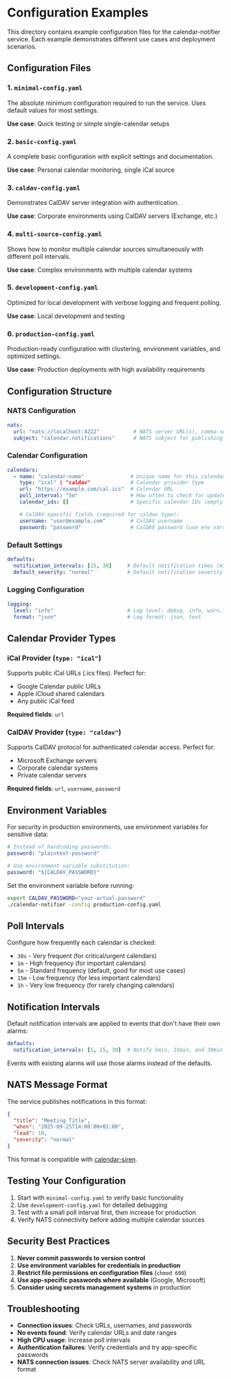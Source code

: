 # Configuration Examples

This directory contains example configuration files for the calendar-notifier service. Each example demonstrates different use cases and deployment scenarios.

## Configuration Files

### 1. `minimal-config.yaml`
The absolute minimum configuration required to run the service. Uses default values for most settings.

**Use case**: Quick testing or simple single-calendar setups

### 2. `basic-config.yaml`
A complete basic configuration with explicit settings and documentation.

**Use case**: Personal calendar monitoring, single iCal source

### 3. `caldav-config.yaml`
Demonstrates CalDAV server integration with authentication.

**Use case**: Corporate environments using CalDAV servers (Exchange, etc.)

### 4. `multi-source-config.yaml`
Shows how to monitor multiple calendar sources simultaneously with different poll intervals.

**Use case**: Complex environments with multiple calendar systems

### 5. `development-config.yaml`
Optimized for local development with verbose logging and frequent polling.

**Use case**: Local development and testing

### 6. `production-config.yaml`
Production-ready configuration with clustering, environment variables, and optimized settings.

**Use case**: Production deployments with high availability requirements

## Configuration Structure

### NATS Configuration

```yaml
nats:
  url: "nats://localhost:4222"           # NATS server URL(s), comma-separated for clusters
  subject: "calendar.notifications"      # NATS subject for publishing notifications
```

### Calendar Configuration

```yaml
calendars:
  - name: "calendar-name"               # Unique name for this calendar source
    type: "ical" | "caldav"             # Calendar provider type
    url: "https://example.com/cal.ics"  # Calendar URL
    poll_interval: "5m"                 # How often to check for updates (default: 5m)
    calendar_ids: []                    # Specific calendar IDs (empty = all)

    # CalDAV-specific fields (required for caldav type):
    username: "user@example.com"        # CalDAV username
    password: "password"                # CalDAV password (use env vars in production)
```

### Default Settings

```yaml
defaults:
  notification_intervals: [15, 30]     # Default notification times (minutes before event)
  default_severity: "normal"           # Default notification severity
```

### Logging Configuration

```yaml
logging:
  level: "info"                        # Log level: debug, info, warn, error
  format: "json"                       # Log format: json, text
```

## Calendar Provider Types

### iCal Provider (`type: "ical"`)

Supports public iCal URLs (.ics files). Perfect for:
- Google Calendar public URLs
- Apple iCloud shared calendars
- Any public iCal feed

**Required fields**: `url`

### CalDAV Provider (`type: "caldav"`)

Supports CalDAV protocol for authenticated calendar access. Perfect for:
- Microsoft Exchange servers
- Corporate calendar systems
- Private calendar servers

**Required fields**: `url`, `username`, `password`

## Environment Variables

For security in production environments, use environment variables for sensitive data:

```yaml
# Instead of hardcoding passwords:
password: "plaintext-password"

# Use environment variable substitution:
password: "${CALDAV_PASSWORD}"
```

Set the environment variable before running:
```bash
export CALDAV_PASSWORD="your-actual-password"
./calendar-notifier -config production-config.yaml
```

## Poll Intervals

Configure how frequently each calendar is checked:

- `30s` - Very frequent (for critical/urgent calendars)
- `1m` - High frequency (for important calendars)
- `5m` - Standard frequency (default, good for most use cases)
- `15m` - Low frequency (for less important calendars)
- `1h` - Very low frequency (for rarely changing calendars)

## Notification Intervals

Default notification intervals are applied to events that don't have their own alarms:

```yaml
defaults:
  notification_intervals: [5, 15, 30]  # Notify 5min, 15min, and 30min before events
```

Events with existing alarms will use those alarms instead of the defaults.

## NATS Message Format

The service publishes notifications in this format:

```json
{
  "title": "Meeting Title",
  "when": "2025-09-25T14:00:00+01:00",
  "lead": 10,
  "severity": "normal"
}
```

This format is compatible with [calendar-siren](https://github.com/venkytv/calendar-siren).

## Testing Your Configuration

1. Start with `minimal-config.yaml` to verify basic functionality
2. Use `development-config.yaml` for detailed debugging
3. Test with a small poll interval first, then increase for production
4. Verify NATS connectivity before adding multiple calendar sources

## Security Best Practices

1. **Never commit passwords to version control**
2. **Use environment variables for credentials in production**
3. **Restrict file permissions on configuration files** (`chmod 600`)
4. **Use app-specific passwords where available** (Google, Microsoft)
5. **Consider using secrets management systems** in production

## Troubleshooting

- **Connection issues**: Check URLs, usernames, and passwords
- **No events found**: Verify calendar URLs and date ranges
- **High CPU usage**: Increase poll intervals
- **Authentication failures**: Verify credentials and try app-specific passwords
- **NATS connection issues**: Check NATS server availability and URL format